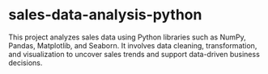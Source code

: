 # sales-data-analysis-python
This project analyzes sales data using Python libraries such as NumPy, Pandas, Matplotlib, and Seaborn. It involves data cleaning, transformation, and visualization to uncover sales trends and support data-driven business decisions.
